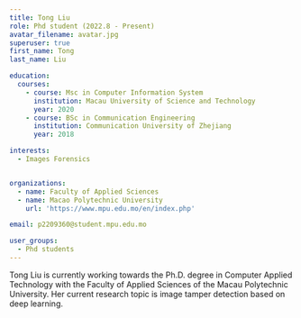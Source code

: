 ```yaml
---
title: Tong Liu
role: Phd student (2022.8 - Present)
avatar_filename: avatar.jpg
superuser: true
first_name: Tong
last_name: Liu

education:
  courses:
    - course: Msc in Computer Information System
      institution: Macau University of Science and Technology
      year: 2020
    - course: BSc in Communication Engineering
      institution: Communication University of Zhejiang
      year: 2018

interests:
  - Images Forensics


organizations:
  - name: Faculty of Applied Sciences
  - name: Macao Polytechnic University 
    url: 'https://www.mpu.edu.mo/en/index.php'

email: p2209360@student.mpu.edu.mo

user_groups:
  - Phd students
---
```

Tong Liu is currently working towards the Ph.D. degree in Computer Applied Technology with the Faculty of Applied Sciences of the Macau Polytechnic University. Her current research topic is image tamper detection based on deep learning.

